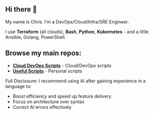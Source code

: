 ## Hi there 👋

My name is Chris. I'm a DevOps/Cloud/Infra/SRE Engineer.

I use **Terraform** (all clouds), **Bash**, **Python**, **Kubernetes** - and a little Ansible, Golang, PowerShell.

## Browse my main repos:

- [**Cloud DevOps Scripts**](https://github.com/chrisbuckleycode/cloud-devops-scripts) - Cloud/DevOps scripts
- [**Useful Scripts**](https://github.com/chrisbuckleycode/usefulscripts) - Personal scripts

Full Disclosure: I recommend using AI after gaining experience in a language to:
- Boost efficiency and speed up feature delivery
- Focus on architecture over syntax
- Correct AI errors effectively
